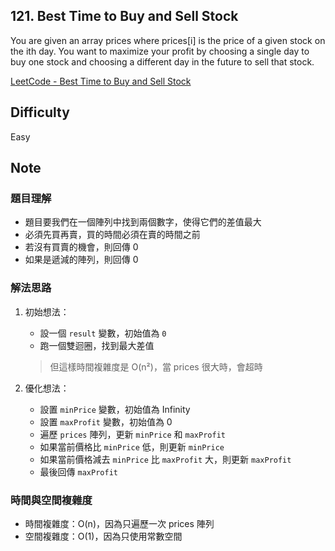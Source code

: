 ## 121. Best Time to Buy and Sell Stock

You are given an array prices where prices[i] is the price of a given stock on the ith day. You want to maximize your profit by choosing a single day to buy one stock and choosing a different day in the future to sell that stock.

[LeetCode - Best Time to Buy and Sell Stock](https://leetcode.com/problems/best-time-to-buy-and-sell-stock/description/?envType=problem-list-v2&envId=array)

## Difficulty

Easy

## Note

### 題目理解

- 題目要我們在一個陣列中找到兩個數字，使得它們的差值最大
- 必須先買再賣，買的時間必須在賣的時間之前
- 若沒有買賣的機會，則回傳 0
- 如果是遞減的陣列，則回傳 0

### 解法思路

1. 初始想法：

   - 設一個 `result` 變數，初始值為 `0`
   - 跑一個雙迴圈，找到最大差值

   > 但這樣時間複雜度是 O(n²)，當 prices 很大時，會超時

2. 優化想法：

   - 設置 `minPrice` 變數，初始值為 Infinity
   - 設置 `maxProfit` 變數，初始值為 0
   - 遍歷 `prices` 陣列，更新 `minPrice` 和 `maxProfit`
   - 如果當前價格比 `minPrice` 低，則更新 `minPrice`
   - 如果當前價格減去 `minPrice` 比 `maxProfit` 大，則更新 `maxProfit`
   - 最後回傳 `maxProfit`

### 時間與空間複雜度

- 時間複雜度：O(n)，因為只遍歷一次 prices 陣列
- 空間複雜度：O(1)，因為只使用常數空間
